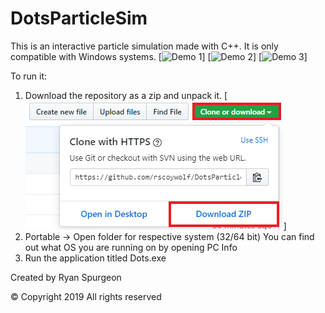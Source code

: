 # DotsParticleSim
This is an interactive particle simulation made with C++.
It is only compatible with Windows systems.
[![Demo 1](https://raw.githubusercontent.com/rscoywolf/DotsParticleSim/DemoPhotos/Demo1.png)]
[![Demo 2](https://raw.githubusercontent.com/rscoywolf/DotsParticleSim/DemoPhotos/Demo2.png)]
[![Demo 3](https://raw.githubusercontent.com/rscoywolf/DotsParticleSim/DemoPhotos/Demo3.png)]


To run it:
1. Download the repository as a zip and unpack it.
[![Download Button](https://github.com/rscoywolf/DotsParticleSim/blob/master/DemoPhotos/GithubDownload.png)]
2. Portable -> Open folder for respective system (32/64 bit)
    You can find out what OS you are running on by opening PC Info
3. Run the application titled Dots.exe

Created by Ryan Spurgeon

© Copyright 2019 
All rights reserved
